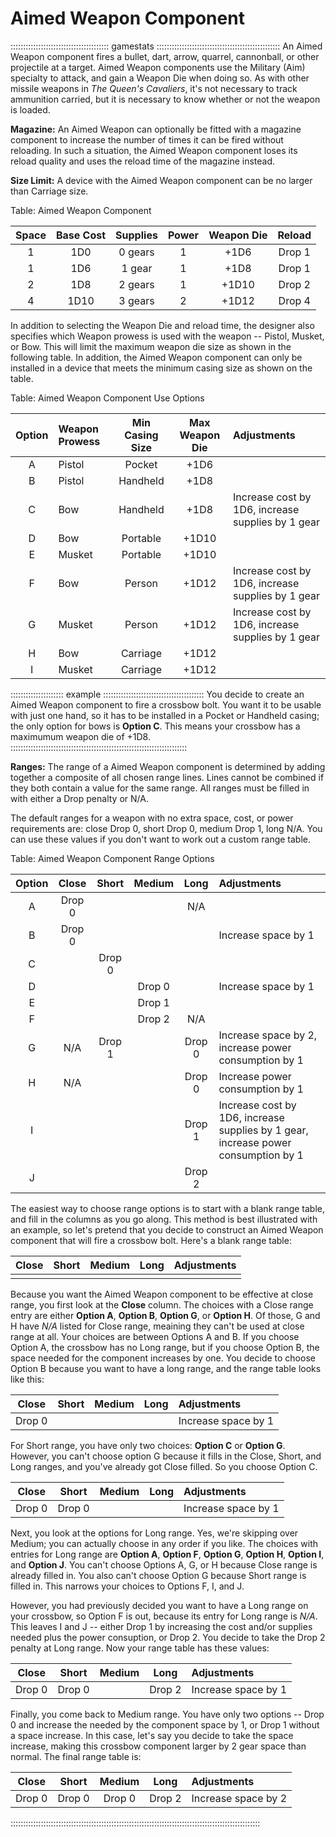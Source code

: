# Aimed Weapon Component

::::::::::::::::::::::::::::::::::::::: gamestats :::::::::::::::::::::::::::::::::::::::::::::::::
An Aimed Weapon component fires a bullet, dart, arrow, quarrel,
cannonball, or other projectile at a target. Aimed Weapon components use the
Military (Aim) specialty to attack, and gain a Weapon Die when doing so.
As with other missile weapons in *The Queen's Cavaliers*, it's not
necessary to track ammunition carried, but it is necessary to know
whether or not the weapon is loaded.

**Magazine:** An Aimed Weapon can optionally be fitted with a magazine
component to increase the number of times it can be fired without
reloading. In such a situation, the Aimed Weapon component loses
its reload quality and uses the reload time of the magazine instead.

**Size Limit:** A device with the Aimed Weapon component can be no
larger than Carriage size.

Table: Aimed Weapon Component

| Space | Base Cost | Supplies | Power | Weapon Die   | Reload |
| :---: | :-------: | :------: | :---: | :----------: | :----: |
| 1     | 1D0       | 0 gears  | 1     | +1D6         | Drop 1 |
| 1     | 1D6       | 1 gear   | 1     | +1D8         | Drop 1 |
| 2     | 1D8       | 2 gears  | 1     | +1D10        | Drop 2 |
| 4     | 1D10      | 3 gears  | 2     | +1D12        | Drop 4 |

In addition to selecting the Weapon Die and reload time,
the designer also specifies which Weapon prowess is used with the weapon -- Pistol, Musket, or Bow.
This will limit the maximum weapon die size as shown in the following table. In addition, the
Aimed Weapon component can only be installed in a device that meets the minimum casing size
as shown on the table.

Table: Aimed Weapon Component Use Options

| Option | Weapon Prowess     | Min Casing Size | Max Weapon Die | Adjustments                                       |
| :----: | :----------------- | :-------------: | :------------: | :------------------------------------------------ |
| A      | Pistol             | Pocket          |      +1D6      |                                                   |
| B      | Pistol             | Handheld        |      +1D8      |                                                   |
| C      | Bow                | Handheld        |      +1D8      | Increase cost by 1D6, increase supplies by 1 gear |
| D      | Bow                | Portable        |      +1D10     |                                                   |
| E      | Musket             | Portable        |      +1D10     |                                                   |
| F      | Bow                | Person          |      +1D12     | Increase cost by 1D6, increase supplies by 1 gear |
| G      | Musket             | Person          |      +1D12     | Increase cost by 1D6, increase supplies by 1 gear |
| H      | Bow                | Carriage        |      +1D12     |                                                   |
| I      | Musket             | Carriage        |      +1D12     |                                                   |

::::::::::::::::::::: example ::::::::::::::::::::::::::::::::::::::::
You decide to create an Aimed Weapon component to fire a crossbow
bolt. You want it to be usable with just one hand, so it has to be
installed in a Pocket or Handheld casing; the only option for bows
is **Option C**. This means your crossbow has a maximumum weapon die
of +1D8.
::::::::::::::::::::::::::::::::::::::::::::::::::::::::::::::::::::::

**Ranges:** The range of a Aimed Weapon component is determined by
adding together a composite of all chosen range lines. Lines cannot be
combined if they both contain a value for the same range. All ranges
must be filled in with either a Drop penalty or N/A.

The default ranges for a weapon with no extra space, cost, or power
requirements are: close Drop 0, short Drop 0, medium Drop 1, long N/A.
You can use these values if you don't want to work out a custom range
table.

Table: Aimed Weapon Component Range Options

| Option | Close  | Short  | Medium | Long   | Adjustments                                                                         |
| :----: | :----: | :----: | :----: | :----: | :---------------------------------------------------------------------------------- |
|  A     | Drop 0 |        |        | N/A    |                                                                                     |
|  B     | Drop 0 |        |        |        | Increase space by 1                                                                 |
|  C     |        | Drop 0 |        |        |                                                                                     |
|  D     |        |        | Drop 0 |        | Increase space by 1                                                                 |
|  E     |        |        | Drop 1 |        |                                                                                     |
|  F     |        |        | Drop 2 | N/A    |                                                                                     |
|  G     | N/A    | Drop 1 |        | Drop 0 | Increase space by 2, increase power consumption by 1                                |
|  H     | N/A    |        |        | Drop 0 | Increase power consumption by 1                                                     |
|  I     |        |        |        | Drop 1 | Increase cost by 1D6, increase supplies by 1 gear, increase power consumption by 1  |
|  J     |        |        |        | Drop 2 |                                                                                     |

The easiest way to choose range options is to start with a blank
range table, and fill in the columns as you go along. 
This method is best illustrated with an example, so let's pretend that
you decide to construct an Aimed Weapon component that will fire a
crossbow bolt. Here's a blank range table:

| Close  | Short  | Medium | Long   | Adjustments         |
| :----: | :----: | :----: | :----: | :------------------ |
|        |        |        |        |                     |

Because you want the Aimed Weapon component to be effective at close
range, you first look at the **Close** column. The choices with a
Close range entry are either **Option A**, **Option B**, **Option G**,
or **Option H**. Of those, G and H have *N/A* listed for Close range,
meaining they can't be used at close range at all. Your choices are
between Options A and B. If you choose Option A, the crossbow has no Long range, but
if you choose Option B, the space needed for the component increases by one.
You decide to choose Option B because you want to have a long range, and the range table looks like this:

| Close  | Short  | Medium | Long   | Adjustments         |
| :----: | :----: | :----: | :----: | :------------------ |
| Drop 0 |        |        |        | Increase space by 1 |

For Short range, you have only two choices: **Option C** or **Option G**.
However, you can't choose option G because it fills in the Close,
Short, and Long ranges, and you've already got Close filled. So you choose
Option C.

| Close  | Short  | Medium | Long   | Adjustments         |
| :----: | :----: | :----: | :----: | :------------------ |
| Drop 0 | Drop 0 |        |        | Increase space by 1 |

Next, you look at the options for Long range. Yes, we're skipping over
Medium; you can actually choose in any order if you like. The choices
with entries for Long range are **Option A**, **Option F**, **Option G**,
**Option H**, **Option I**, and **Option J**. You can't choose Options A, G, or H
because Close range is already filled in. You also can't choose Option G because
Short range is filled in. This narrows your choices to Options F, I, and J.

However, you had previously decided you want to have a Long range on your
crossbow, so Option F is out, because its entry for Long range is *N/A*. This
leaves I and J -- either Drop 1 by increasing the cost and/or supplies needed
plus the power consuption, or Drop 2. You decide to take the Drop 2 penalty
at Long range. Now your range table has these values:

| Close  | Short  | Medium | Long   | Adjustments         |
| :----: | :----: | :----: | :----: | :------------------ |
| Drop 0 | Drop 0 |        | Drop 2 | Increase space by 1 |

Finally, you come back to Medium range. You have only two options -- Drop 0
and increase the needed by the component space by 1, or Drop 1 without a space increase.
In this case, let's say you decide to take the space increase, making this
crossbow component larger by 2 gear space than normal. The final range table is:

| Close  | Short  | Medium | Long   | Adjustments         |
| :----: | :----: | :----: | :----: | :------------------ |
| Drop 0 | Drop 0 | Drop 0 | Drop 2 | Increase space by 2 |


:::::::::::::::::::::::::::::::::::::::::::::::::::::::::::::::::::::::::::::::::::::::::::::::::::
